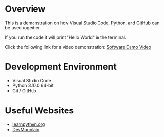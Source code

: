 # Overview

This is a demonstration on how Visual Studio Code, Python, and GitHub can be used together.

If you run the code it will print "Hello World" in the terminal.


Click the following link for a video demonstration: [Software Demo Video](http://youtube.link.goes.here)

# Development Environment

* Visual Studio Code
* Python 3.10.0 64-bit
* Git / GitHub

# Useful Websites

* [learnpython.org](https://www.learnpython.org/en/Hello%2C_World%21)
* [DevMountain](https://blog.devmountain.com/what-is-github-and-how-do-you-use-it/)